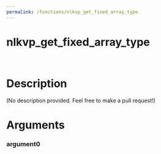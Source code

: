 ```yaml
---
permalink: /functions/nlkvp_get_fixed_array_type
---
```

# nlkvp_get_fixed_array_type  
&nbsp;  
# Description  
(No description provided. Feel free to make a pull request!) 
&nbsp;  
# Arguments
### argument0

&nbsp;    


